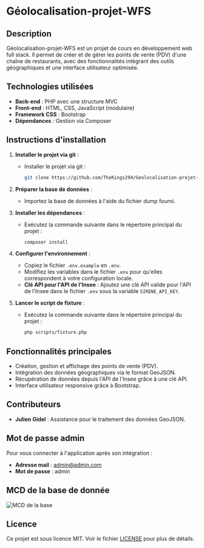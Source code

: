 # Géolocalisation-projet-WFS

## Description
Géolocalisation-projet-WFS est un projet de cours en développement web full stack. Il permet de créer et de gérer les points de vente (PDV) d'une chaîne de restaurants, avec des fonctionnalités intégrant des outils géographiques et une interface utilisateur optimisée.

## Technologies utilisées
- **Back-end** : PHP avec une structure MVC
- **Front-end** : HTML, CSS, JavaScript (modulaire)
- **Framework CSS** : Bootstrap
- **Dépendances** : Gestion via Composer

## Instructions d'installation
1. **Installer le projet via git** :
   
    - Installer le projet via git :
      ```bash
      git clone https://github.com/TheKings294/Geolocalisation-projet-WFS.git
      ```
      
1. **Préparer la base de données** :
    - Importez la base de données à l'aide du fichier dump fourni.

2. **Installer les dépendances** :
    
    - Exécutez la commande suivante dans le répertoire principal du projet :
      ```bash
      composer install
      ```

4. **Configurer l'environnement** :
    - Copiez le fichier `.env.example` en `.env`.
    - Modifiez les variables dans le fichier `.env` pour qu'elles correspondent à votre configuration locale.
    - **Clé API pour l'API de l'Insee** : Ajoutez une clé API valide pour l'API de l'Insee dans le fichier `.env` sous la variable `SIRENE_API_KEY`.

5. **Lancer le script de fixture** :
    - Exécutez la commande suivante dans le répertoire principal du projet :
      ```bash
      php scripts/fixture.php
      ```

## Fonctionnalités principales
- Création, gestion et affichage des points de vente (PDV).
- Intégration des données géographiques via le format GeoJSON.
- Récupération de données depuis l'API de l'Insee grâce à une clé API.
- Interface utilisateur responsive grâce à Bootstrap.

## Contributeurs
- **Julien Gidel** : Assistance pour le traitement des données GeoJSON.

## Mot de passe admin
Pour vous connecter à l'application après son intégration :

- **Adresse mail** : admin@admin.com
- **Mot de passe** : admin

## MCD de la base de donnée 

![MCD de la base](docs/ModelConceptuelDonnée.png)

## Licence
Ce projet est sous licence MIT. Voir le fichier [LICENSE](LICENSE) pour plus de détails.
